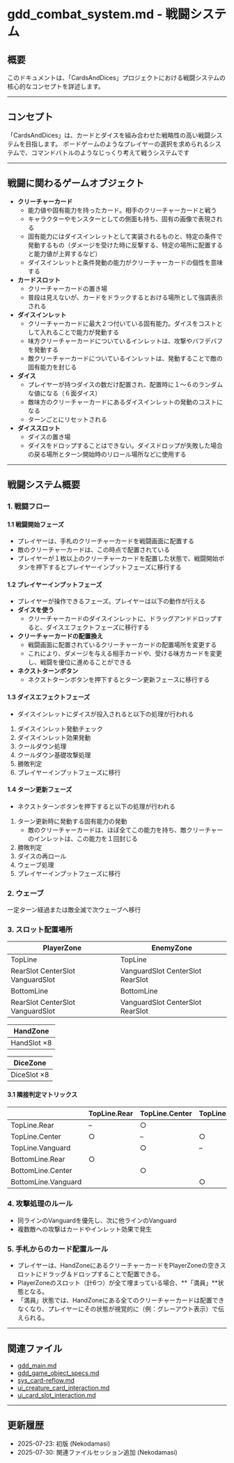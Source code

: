 # gdd_combat_system.md - 戦闘システム

## 概要

このドキュメントは、「CardsAndDices」プロジェクトにおける戦闘システムの核心的なコンセプトを詳述します。

---

## コンセプト

「CardsAndDices」は、カードとダイスを組み合わせた戦略性の高い戦闘システムを目指します。
ボードゲームのようなプレイヤーの選択を求められるシステムで、コマンドバトルのようなじっくり考えて戦うシステムです

---

## 戦闘に関わるゲームオブジェクト

- **クリーチャーカード**
    - 能力値や固有能力を持ったカード。相手のクリーチャーカードと戦う
    - キャラクターやモンスターとしての側面も持ち、固有の画像で表現される
    - 固有能力にはダイスインレットとして実装されるものと、特定の条件で発動するもの（ダメージを受けた時に反撃する、特定の場所に配置すると能力値が上昇するなど）
    - ダイスインレットと条件発動の能力がクリーチャーカードの個性を意味する
- **カードスロット**
    - クリーチャーカードの置き場
    - 普段は見えないが、カードをドラックするとおける場所として強調表示される
- **ダイスインレット**
    - クリーチャーカードに最大２つ付いている固有能力。ダイスをコストとして入れることで能力が発動する
    - 味方クリーチャーカードについているインレットは、攻撃やバフデバフを発動する
    - 敵クリーチャーカードについているインレットは、発動することで敵の固有能力を封じる
- **ダイス**
    - プレイヤーが持つダイスの数だけ配置され、配置時に１～６のランダムな値になる（６面ダイス）
    - 敵味方のクリーチャーカードにあるダイスインレットの発動のコストになる
    - ターンごとにリセットされる
- **ダイススロット**
    - ダイスの置き場
    - ダイスをドロップすることはできない。ダイスドロップが失敗した場合の戻る場所とターン開始時のリロール場所などに使用する

---

## 戦闘システム概要

### 1. 戦闘フロー

#### 1.1 戦闘開始フェーズ

- プレイヤーは、手札のクリーチャーカードを戦闘画面に配置する
- 敵のクリーチャーカードは、この時点で配置されている
- プレイヤーが１枚以上のクリーチャーカードを配置した状態で、戦闘開始ボタンを押下するとプレイヤーインプットフェーズに移行する

#### 1.2 プレイヤーインプットフェーズ

- プレイヤーが操作できるフェーズ。プレイヤーは以下の動作が行える
- **ダイスを使う**
    - クリーチャーカードのダイスインレットに、ドラッグアンドドロップすると、ダイスエフェクトフェーズに移行する
- **クリーチャーカードの配置換え**
    - 戦闘画面に配置されているクリーチャーカードの配置場所を変更する
    - これにより、ダメージを与える相手カードや、受ける味方カードを変更し、戦闘を優位に進めることができる
- **ネクストターンボタン**
    - ネクストターンボタンを押下するとターン更新フェースに移行する

#### 1.3 ダイスエフェクトフェーズ

- ダイスインレットにダイスが投入されると以下の処理が行われる
1. ダイスインレット発動チェック
2. ダイスインレット効果発動
3. クールダウン処理
4. クールダウン基礎攻撃処理
5. 勝敗判定
6. プレイヤーインプットフェーズに移行

#### 1.4 ターン更新フェーズ

- ネクストターンボタンを押下すると以下の処理が行われる
1. ターン更新時に発動する固有能力の発動
    - 敵のクリーチャーカードは、ほぼ全てこの能力を持ち、敵クリーチャーのインレットは、この能力を１回封じる
2. 勝敗判定
3. ダイスの再ロール
4. ウェーブ処理
5. プレイヤーインプットフェーズに移行

### 2. ウェーブ

一定ターン経過または敵全滅で次ウェーブへ移行

### 3. スロット配置場所

| PlayerZone                         | EnemyZone                          |
| ----------------------------------- | ----------------------------------- |
| TopLine                            | TopLine                             |
| RearSlot CenterSlot VanguardSlot   | VanguardSlot CenterSlot RearSlot    |
| BottomLine                         | BottomLine                          |
| RearSlot CenterSlot VanguardSlot   | VanguardSlot CenterSlot RearSlot    |

| HandZone                           |
| ----------------------------------- |
| HandSlot ×8                         |

| DiceZone                           |
| ----------------------------------- |
| DiceSlot ×8                         |

#### 3.1 隣接判定マトリックス

  |               | TopLine.Rear | TopLine.Center | TopLine.Vanguard | BottomLine.Rear | BottomLine.Center | BottomLine.Vanguard |
  | ------------- | ------------ | -------------- | ---------------- | --------------- | ----------------- | ------------------- |
  | TopLine.Rear  | –            | ○             |                  | ○               |                   |                     |
  | TopLine.Center| ○            | –              | ○               |                 | ○                 |                     |
  | TopLine.Vanguard|           | ○             | –                |                 |                   | ○                   |
  | BottomLine.Rear| ○          |                |                  | –               | ○                 |                     |
  | BottomLine.Center|          | ○              |                  | ○               | –                 | ○                  |
  | BottomLine.Vanguard|        |                | ○                |                 | ○                 | –                   |

### 4. 攻撃処理のルール

- 同ラインのVanguardを優先し、次に他ラインのVanguard  
- 複数敵への攻撃はカードやインレット効果で発生  

### 5. 手札からのカード配置ルール

- プレイヤーは、HandZoneにあるクリーチャーカードをPlayerZoneの空きスロットにドラッグ＆ドロップすることで配置できる。
- PlayerZoneのスロット（計6つ）が全て埋まっている場合、**「満員」**状態となる。
- 「満員」状態では、HandZoneにある全てのクリーチャーカードは配置できなくなり、プレイヤーにその状態が視覚的に（例：グレーアウト表示）で伝えられる。

---

## 関連ファイル

- [gdd_main.md](./gdd_main.md)
- [gdd_game_object_specs.md](./gdd_game_object_specs.md)
- [sys_card-reflow.md](../sys/sys_card-reflow.md)
- [ui_creature_card_interaction.md](../ui/ui_creature_card_interaction.md)
- [ui_card_slot_interaction.md](../ui/ui_card_slot_interaction.md)

---

## 更新履歴

- 2025-07-23: 初版 (Nekodamasi)
- 2025-07-30: 関連ファイルセッション追加 (Nekodamasi)